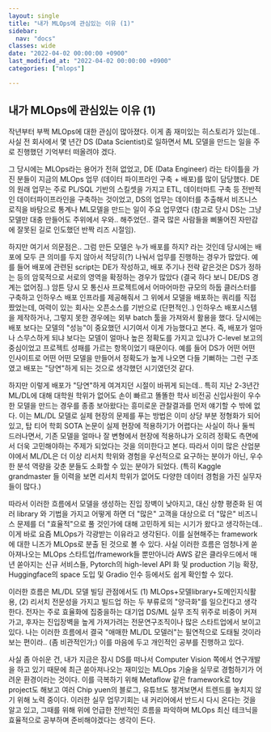 ```yaml
---
layout: single
title: "내가 MLOps에 관심있는 이유 (1)"
sidebar:
  nav: "docs"
classes: wide
date: "2022-04-02 00:00:00 +0900"
last_modified_at: "2022-04-02 00:00:00 +0900"
categories: ["mlops"]

---
```


## 내가 MLOps에 관심있는 이유 (1)

작년부터 부쩍 MLOps에 대한 관심이 많아졌다. 이게 좀 재미있는 히스토리가 있는데.. 사실 전 회사에서 몇 년간 DS (Data Scientist)로 일하면서 ML 모델을 만드는 일을 주로 진행했던 기억부터 떠올려야 겠다.

그 당시에는 MLOps라는 용어가 전혀 없었고, DE (Data Engineer) 라는 타이틀을 가진 분들이 지금의 MLOps 업무 (데이터 파이프라인 구축 + 배포)를 많이 담당했다. DE의 원래 업무는 주로 PL/SQL 기반의 스킬셋을 가지고 ETL, 데이터마트 구축 등 전반적인 데이터파이프라인을 구축하는 것이었고, DS의 업무는 데이터를 추출해서 비즈니스 로직을 바탕으로 통계나 ML모델을 만드는 일이 주요 업무였다 (참고로 당시 DS는 그냥 모델만 대충 만들어도 주위에서 우와.. 해주었던.. 결국 많은 사람들을 삐뚤어진 자만감에 잘못된 길로 인도했던 반짝 리즈 시절임).

하지만 여기서 의문점은.. 그럼 만든 모델은 누가 배포를 하지? 라는 것인데 당시에는 배포에 모두 큰 의미를 두지 않아서 적당히(?) 나눠서 업무를 진행하는 경우가 많았다. 예를 들어 배포에 관련된 script는 DE가 작성하고, 배포 주기나 전략 같은것은 DS가 정하는 등의 암묵적으로 서로의 영역을 확정하는 경우가 많았다 (결국 하다 보니 DE/DS 경계는 없어짐..) 암튼 당시 모 통신사 프로젝트에서 어마어마한 규모의 하둡 클러스터를 구축하고 인하우스 배포 인프라를 제공해줘서 그 위에서 모델을 배포하는 쿼리를 직접 짰었는데, 여력이 있는 회사는 오픈소스를 기반으로 (단편적인..) 인하우스 배포시스템을 제작하거나, 그렇지 못한 경우에는 외부 batch 툴을 가져와서 활용을 했다. 당시에는 배포 보다는 모델의 "성능"이 중요했던 시기여서 이게 가능했다고 본다. 즉, 배포가 얼마나 스무스하게 되냐 보다는 모델이 얼마나 높은 정확도를 가지고 있냐가 C-level 보고의 중심이었고 프로젝트 성패를 가르는 항목이었기 때문이다. 예를 들어 DS가 어떤 어떤 인사이트로 어떤 어떤 모델을 만들어서 정확도가 높게 나오면 다들 기뻐하는 그런 구조였고 배포는 "당연"하게 되는 것으로 생각했던 시기였던것 같다.

하지만 이렇게 배포가 "당연"하게 여겨지던 시절이 바뀌게 되는데.. 특히 지난 2-3년간 ML/DL에 대해 대학원 학위가 없어도 손이 빠르고 똘똘한 학사 비전공 신입사원이 우수한 모델을 만드는 경우를 종종 보아왔다는 흥미로운 관찰결과를 먼저 얘기할 수 밖에 없다. 이는 ML/DL 모델로 실제 현장의 문제를 푸는 방법은 이미 상당 부분 정형화가 되어있고, 탑 티어 학회 SOTA 논문이 실제 현장에 적용하기가 어렵다는 사실이 하나 둘씩 드러나면서, 기존 모델을 얼마나 잘 변형에서 현장에 적용하냐가 오히려 정확도 측면에서 더욱 고민해야하는 주제가 되었다는 것을 의미한다고 본다. 따라서 이미 많은 산업분야에서 ML/DL은 더 이상 리서치 학위와 경험을 우선적으로 요구하는 분야가 아닌, 우수한 분석 역량을 갖춘 분들도 소화할 수 있는 분야가 되었다. (특히 Kaggle grandmaster 들 이력을 보면 리서치 학위가 없어도 다양한 데이터 경험을 가진 실무자들이 많다.)

따라서 이러한 흐름에서 모델을 생성하는 진입 장벽이 낮아지고, 대신 상향 평준화 된 여러 library 와 기법을 가지고 어떻게 하면 더 "많은" 고객을 대상으로 더 "많은" 비즈니스 문제를 더 "효율적"으로 풀 것인가에 대해 고민하게 되는 시기가 왔다고 생각하는데.. 이게 바로 요즘 MLOps가 각광받는 이유라고 생각된다. 이를 실현해주는 framework에 대한 니즈가 MLOps로 분출 된 것으로 볼 수 있다. 사실 이러한 흐름은 엄청나게 쏟아져나오는 MLOps 스타트업/framework들 뿐만아니라 AWS 같은 클라우드에서 매년 쏟아지는 신규 서비스들, Pytorch의 high-level API 화 및 production 기능 확장, Huggingface의 space 도입 및 Gradio 인수 등에서도 쉽게 확인할 수 있다.

이러한 흐름은 ML/DL 모델 빌딩 관점에서도 (1) MLOps+모델library+도메인지식활용, (2) 리서치 전문성을 가지고 빌드업 하는 두 부류로의 "양극화"를 일으킨다고 생각한다. 전자는 주로 효율화에 집중을하는 대기업 DS/ML 실무 조직 위주로 비중이 커져가고, 후자는 진입장벽을 높게 가져가려는 전문연구조직이나 많은 스타트업에서 보이고 있다. 나는 이러한 흐름에서 결국 "애매한 ML/DL 모델러"는 필연적으로 도태될 것이라 보는 편이라.. (좀 비관적인가;) 이를 마음에 두고 개인적인 공부를 진행하고 있다.

사실 좀 아쉬운 건, 내가 지금은 잠시 DS를 떠나서 Computer Vision 쪽에서 연구개발을 하고 있기 때문에 최근 쏟아져나오는 재미있는 MLOps 기술을 실무로 경험하기가 어려운 환경이라는 것이다. 이를 극복하기 위해 Metaflow 같은 framework로 toy project도 해보고 여러 Chip yuen의 블로그, 유튜브도 챙겨보면서 트렌드를 놓치지 않기 위해 노력 중이다. 이러한 실무 업무기회는 내 커리어에서 반드시 다시 온다는 것을 알고 있고, 그때를 위해 위에 언급한 전반적인 흐름을 파악하며 MLOps 최신 테크닉을 효율적으로 공부하며 준비해야겠다는 생각이 든다.
